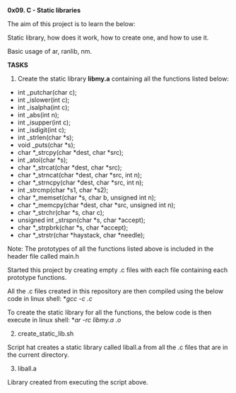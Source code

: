 **0x09. C - Static libraries**

The aim of this project is to learn the below:

Static library, how does it work, how to create one, and how to use it.

Basic usage of ar, ranlib, nm.

**TASKS**

1) Create the static library **libmy.a** containing all the functions listed below:

- int _putchar(char c);
- int _islower(int c);
- int _isalpha(int c);
- int _abs(int n);
- int _isupper(int c);
- int _isdigit(int c);
- int _strlen(char *s);
- void _puts(char *s);
- char *_strcpy(char *dest, char *src);
- int _atoi(char *s);
- char *_strcat(char *dest, char *src);
- char *_strncat(char *dest, char *src, int n);
- char *_strncpy(char *dest, char *src, int n);
- int _strcmp(char *s1, char *s2);
- char *_memset(char *s, char b, unsigned int n);
- char *_memcpy(char *dest, char *src, unsigned int n);
- char *_strchr(char *s, char c);
- unsigned int _strspn(char *s, char *accept);
- char *_strpbrk(char *s, char *accept);
- char *_strstr(char *haystack, char *needle);

Note: The prototypes of all the functions listed above is included in the header file called main.h

Started this project by creating empty .c files with each file containing each prototype functions. 

All the .c files created in this repository are then compiled using the below code in linux shell:
**gcc -c *.c**

 To create the static library for all the functions, the below code is then execute in linux shell:
  **ar -rc libmy.a *.o**

2) create_static_lib.sh

Script hat creates a static library called liball.a from all the .c files that are in the current directory.

3) liball.a

Library created from executing the script above.




